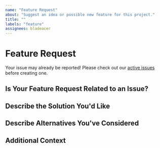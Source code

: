 ```yaml
---
name: "Feature Request"
about: "Suggest an idea or possible new feature for this project."
title: ""
labels: "feature"
assignees: bladeacer
---
```


# Feature Request

Your issue may already be reported!
Please check out our [active issues](https://github.com/bladeacer/flexcyon/issues)
before creating one.

## Is Your Feature Request Related to an Issue?

<!--
If yes, provide a clear and concise description of what the problem is
E.g.:
  Issue #
  I'm always frustrated when...
-->

## Describe the Solution You'd Like

<!--
A clear and concise description of what you'd like
-->

## Describe Alternatives You've Considered

<!--
A clear and concise description of other alternatives you have considered
-->

## Additional Context

<!--
Any other extra context or information
-->
